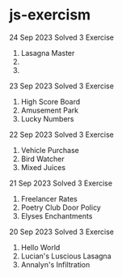 # js-exercism

24 Sep 2023
Solved 3 Exercise
1) Lasagna Master 
2) 
3) 


23 Sep 2023
Solved 3 Exercise
1) High Score Board
2) Amusement Park
3) Lucky Numbers


22 Sep 2023
Solved 3 Exercise
1) Vehicle Purchase
2) Bird Watcher
3) Mixed Juices


21 Sep 2023
Solved 3 Exercise
1) Freelancer Rates
2) Poetry Club Door Policy
3) Elyses Enchantments


20 Sep 2023
Solved 3 Exercise
1) Hello World
2) Lucian's Luscious Lasagna
3) Annalyn's Infiltration